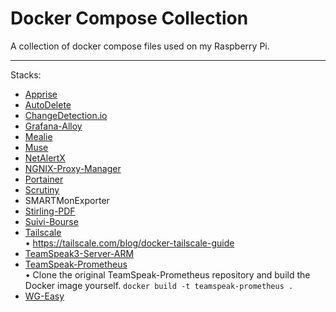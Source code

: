 # Docker Compose Collection

A collection of docker compose files used on my Raspberry Pi.

---

Stacks:<br/>
- [Apprise](https://github.com/caronc/apprise)<br/>
- [AutoDelete](https://github.com/riking/AutoDelete)<br/>
- [ChangeDetection.io](https://github.com/dgtlmoon/changedetection.io)<br/>
- [Grafana-Alloy](https://github.com/grafana/alloy)<br/>
- [Mealie](https://github.com/mealie-recipes/mealie)<br/>
- [Muse](https://github.com/museofficial/muse)<br/>
- [NetAlertX](https://github.com/jokob-sk/NetAlertX)<br/>
- [NGNIX-Proxy-Manager](https://github.com/NginxProxyManager/nginx-proxy-manager)<br/>
- [Portainer](https://github.com/portainer/portainer)<br/>
- [Scrutiny](https://github.com/AnalogJ/scrutiny)<br/>
- SMARTMonExporter<br/>
- [Stirling-PDF](https://github.com/Stirling-Tools/Stirling-PDF)<br/>
- [Suivi-Bourse](https://github.com/pbrissaud/suivi-bourse)<br/>
- [Tailscale](https://hub.docker.com/r/tailscale/tailscale)<br/>
• <https://tailscale.com/blog/docker-tailscale-guide>
- [TeamSpeak3-Server-ARM](https://github.com/ertagh/teamspeak3-server-arm)<br/>
- [TeamSpeak-Prometheus](https://github.com/TilmannF/teamspeak-prometheus)<br/>
• Clone the original TeamSpeak-Prometheus repository and build the Docker image yourself. `docker build -t teamspeak-prometheus .`<br/>
- [WG-Easy](https://github.com/wg-easy/wg-easy)<br/>

